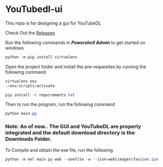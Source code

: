 # YouTubedl-ui
This repo is for designing a gui for YouTubeDL

Check Out the [Releases](https://github.com/fazalfarhan01/YouTubedl-ui/releases)

Run the following commands in ___Powershell Admin___ to get started on windows

```POWERSHELL
python -m pip install virtualenv
```

Open the project folder and install the pre-requesites by running the following command

```POWERSHELL
virtualenv env
./env/scripts/activate

pip install -r requirements.txt
```

Then to run the program, run the following command
```POWERSHELL
python main.py
```

### Note: As of now.. The GUI and YouTubeDL are properly integrated and the default download directory is the Downloads Folder.
To Compile and obtain the exe file, run the following
```POWERSHELL
python -m eel main.py web --onefile -w --icon=web\images\favicon.ico
```
